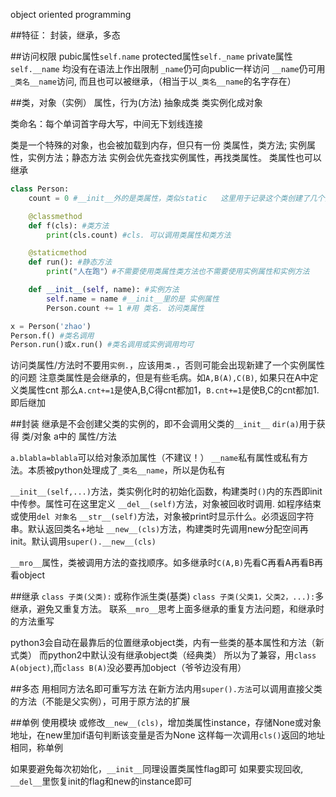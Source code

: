 object oriented programming

##特征：
封装，继承，多态

##访问权限
pubic属性`self.name`
protected属性`self._name`
private属性`self.__name`
均没有在语法上作出限制
`_name`仍可向public一样访问
`__name`仍可用`_类名__name`访问, 而且也可以被继承，（相当于以`_类名__name`的名字存在）

##类，对象（实例）
属性，行为(方法) 抽象成类
类实例化成对象

类命名：每个单词首字母大写，中间无下划线连接

类是一个特殊的对象，也会被加载到内存，但只有一份
类属性，类方法; 实例属性，实例方法；静态方法
实例会优先查找实例属性，再找类属性。 类属性也可以继承
```python
class Person:
    count = 0 #__init__外的是类属性，类似static   这里用于记录这个类创建了几个实例(有几个人)

    @classmethod
    def f(cls): #类方法
        print(cls.count) #cls. 可以调用类属性和类方法

    @staticmethod
    def run(): #静态方法 
        print("人在跑"）#不需要使用类属性类方法也不需要使用实例属性和实例方法

    def __init__(self, name): #实例方法
        self.name = name #__init__里的是 实例属性
        Person.count += 1 #用 类名. 访问类属性

x = Person('zhao')
Person.f() #类名调用
Person.run()或x.run() #类名调用或实例调用均可
```
访问类属性/方法时不要用`实例.`，应该用`类.`，否则可能会出现新建了一个实例属性的问题
注意类属性是会继承的，但是有些毛病。如`A,B(A),C(B)`, 如果只在A中定义类属性cnt 
那么`A.cnt+=1`是使A,B,C得cnt都加1，`B.cnt+=1`是使B,C的cnt都加1.即后继加

##封装
继承是不会创建父类的实例的，即不会调用父类的`__init__`
`dir(a)`用于获得 类/对象 a中的 属性/方法

`a.blabla=blabla`可以给对象添加属性（不建议！）
`__name`私有属性或私有方法。本质被python处理成了`_类名__name`，所以是伪私有

`__init__(self,...)`方法，类实例化时的初始化函数，构建类时`()`内的东西即init中传参。属性可在这里定义
`__del__(self)`方法，对象被回收时调用. 如程序结束或使用`del 对象名`
`__str__(self)`方法，对象被print时显示什么。必须返回字符串。默认返回类名+地址
`__new__(cls)`方法，构建类时先调用new分配空间再init。默认调用`super().__new__(cls)`

`__mro__`属性，类被调用方法的查找顺序。如多继承时`C(A,B)`先看C再看A再看B再看object

##继承
`class 子类(父类):` 或称作派生类(基类)
`class 子类(父类1，父类2，...):`多继承，避免又重复方法。
联系`__mro__`思考上面多继承的重复方法问题，和继承时的方法重写

python3会自动在最靠后的位置继承object类，内有一些类的基本属性和方法（新式类）
而python2中默认没有继承object类（经典类）
所以为了兼容，用`class A(object)`,而`class B(A)`没必要再加object（爷爷边没有用）

##多态
用相同方法名即可重写方法
在新方法内用`super().方法`可以调用直接父类的方法（不能是父实例），可用于原方法的扩展

##单例
使用模块
或修改`__new__(cls)`，增加类属性instance，存储None或对象地址，在new里加if语句判断该变量是否为None
这样每一次调用`cls()`返回的地址相同，称单例

如果要避免每次初始化，`__init__`同理设置类属性flag即可
如果要实现回收, `__del__`里恢复init的flag和new的instance即可